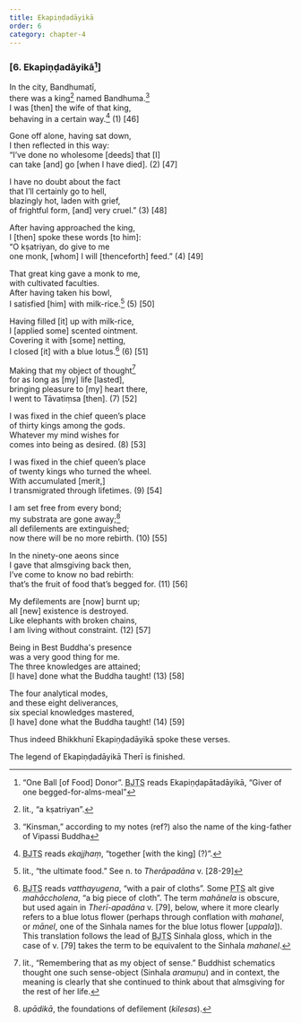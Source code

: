 ```yaml
---
title: Ekapiṇḍadāyikā
order: 6
category: chapter-4
---
```


### \[6. Ekapiṇḍadāyikā[^1]\]

In the city, Bandhumatī,  
there was a king[^2] named Bandhuma.[^3]  
I was \[then\] the wife of that king,  
behaving in a certain way.[^4] (1) \[46\]

Gone off alone, having sat down,  
I then reflected in this way:  
“I’ve done no wholesome \[deeds\] that \[I\]  
can take \[and\] go \[when I have died\]. (2) \[47\]

I have no doubt about the fact  
that I’ll certainly go to hell,  
blazingly hot, laden with grief,  
of frightful form, \[and\] very cruel.” (3) \[48\]

After having approached the king,  
I \[then\] spoke these words \[to him\]:  
“O kṣatriyan, do give to me  
one monk, \[whom\] I will \[thenceforth\] feed.” (4) \[49\]

That great king gave a monk to me,  
with cultivated faculties.  
After having taken his bowl,  
I satisfied \[him\] with milk-rice.[^5] (5) \[50\]

Having filled \[it\] up with milk-rice,  
I \[applied some\] scented ointment.  
Covering it with \[some\] netting,  
I closed \[it\] with a blue lotus.[^6] (6) \[51\]

Making that my object of thought[^7]  
for as long as \[my\] life \[lasted\],  
bringing pleasure to \[my\] heart there,  
I went to Tāvatiṃsa \[then\]. (7) \[52\]

I was fixed in the chief queen’s place  
of thirty kings among the gods.  
Whatever my mind wishes for  
comes into being as desired. (8) \[53\]

I was fixed in the chief queen’s place  
of twenty kings who turned the wheel.  
With accumulated \[merit,\]  
I transmigrated through lifetimes. (9) \[54\]

I am set free from every bond;  
my substrata are gone away;[^8]  
all defilements are extinguished;  
now there will be no more rebirth. (10) \[55\]

In the ninety-one aeons since  
I gave that almsgiving back then,  
I’ve come to know no bad rebirth:  
that’s the fruit of food that’s begged for. (11) \[56\]

My defilements are \[now\] burnt up;  
all \[new\] existence is destroyed.  
Like elephants with broken chains,  
I am living without constraint. (12) \[57\]

Being in Best Buddha's presence  
was a very good thing for me.  
The three knowledges are attained;  
\[I have\] done what the Buddha taught! (13) \[58\]

The four analytical modes,  
and these eight deliverances,  
six special knowledges mastered,  
\[I have\] done what the Buddha taught! (14) \[59\]

Thus indeed Bhikkhunī Ekapiṇḍadāyikā spoke these verses.

The legend of Ekapiṇḍadāyikā Therī is finished.

[^1]: “One Ball \[of Food\] Donor”. <abbr title="Buddha Jayanthi Tripitaka Series">BJTS</abbr> reads Ekapiṇḍapātadāyikā, “Giver of one begged-for-alms-meal”

[^2]: lit., “a kṣatriyan”.

[^3]: “Kinsman,” according to my notes (ref?) also the name of the king-father of Vipassi Buddha

[^4]: <abbr title="Buddha Jayanthi Tripitaka Series">BJTS</abbr> reads *ekajjhaṃ*, “together \[with the king\] (?)”.

[^5]: lit., “the ultimate food.” See n. to *Therāpadāna* v. \[28-29\]

[^6]: <abbr title="Buddha Jayanthi Tripitaka Series">BJTS</abbr> reads *vatthayugena*, “with a pair of cloths”. Some <abbr title="Pali Text Society">PTS</abbr> alt give *mahā<span class="diacritics" data-state="on">c</span><span class="no-diacritics" data-state="off">ch</span>olena*, “a big piece of cloth”. The term *mahānela* is obscure, but used again in *Therī-apadāna* v. \[79\], below, where it more clearly refers to a blue lotus flower (perhaps through conflation with *mahanel*, or *mānel*, one of the Sinhala names for the blue lotus flower \[*uppala*\]). This translation follows the lead of <abbr title="Buddha Jayanthi Tripitaka Series">BJTS</abbr> Sinhala gloss, which in the case of v. \[79\] takes the term to be equivalent to the Sinhala *mahanel*.

[^7]: lit., “Remembering that as my object of sense.” Buddhist schematics thought one such sense-object (Sinhala *aramuṇu*) and in context, the meaning is clearly that she continued to think about that almsgiving for the rest of her life.

[^8]: *upādikā*, the foundations of defilement (*kilesas*).
